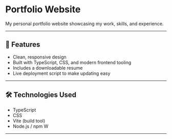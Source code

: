 # Portfolio Website

My personal portfolio website showcasing my work, skills, and experience.

---

## 🚀 Features

- Clean, responsive design  
- Built with TypeScript, CSS, and modern frontend tooling  
- Includes a downloadable resume  
- Live deployment script to make updating easy  

---

## 🛠️ Technologies Used

- TypeScript  
- CSS  
- Vite (build tool)  
- Node.js / npm  W

---
